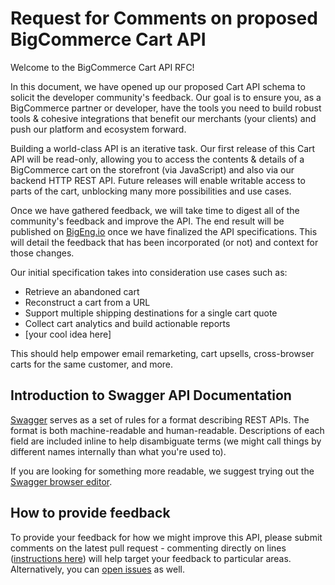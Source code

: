 # Request for Comments on proposed BigCommerce Cart API

Welcome to the BigCommerce Cart API RFC!

In this document, we have opened up our proposed Cart API schema to solicit the developer community's feedback. Our goal is to ensure you, as a BigCommerce partner or developer, have the tools you need to build robust tools & cohesive integrations that benefit our merchants (your clients) and push our platform and ecosystem forward.

Building a world-class API is an iterative task. Our first release of this Cart API will be read-only, allowing you to access the contents & details of a BigCommerce cart on the storefront (via JavaScript) and also via our backend HTTP REST API. Future releases will enable writable access to parts of the cart, unblocking many more possibilities and use cases.

Once we have gathered feedback, we will take time to digest all of the community's feedback and improve the API. The end result will be published on [BigEng.io](http://bigeng.io) once we have finalized the API specifications. This will detail the feedback that has been incorporated (or not) and context for those changes.

Our initial specification takes into consideration use cases such as:
- Retrieve an abandoned cart
- Reconstruct a cart from a URL
- Support multiple shipping destinations for a single cart quote
- Collect cart analytics and build actionable reports
- [your cool idea here]

This should help empower email remarketing, cart upsells, cross-browser carts for the same customer, and more.

## Introduction to Swagger API Documentation

[Swagger](http://swagger.io/) serves as a set of rules for a format describing REST APIs. The format is both machine-readable and human-readable. Descriptions of each field are included inline to help disambiguate terms (we might call things by different names internally than what you're used to).

If you are looking for something more readable, we suggest trying out the [Swagger browser editor](editor.swagger.io/#/?import=https://github.com/bigcommerce/api/blob/master/swagger/checkout-draft.yaml).

## How to provide feedback

To provide your feedback for how we might improve this API, please submit comments on the latest pull request - commenting directly on lines ([instructions here](https://developer.github.com/guides/working-with-comments/#pull-request-comments-on-a-line)) will help target your feedback to particular areas. Alternatively, you can [open issues](https://help.github.com/articles/creating-an-issue/) as well. 
